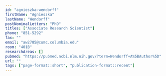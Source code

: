 ```yaml
---
id: "agnieszka-wendorff"
firstName: "Agnieszka"
lastName: "Wendorff"
postNominalLetters: "PhD"
titles: ["Associate Research Scientist"]
phone: "851-5292"
fax: ""
email: "aw2785@cumc.columbia.edu"
room: "401B"
researchAreas: []
pubmed: "https://pubmed.ncbi.nlm.nih.gov/?term=Wendorff+A%5BAuthor%5D"
url: ""
tags: ["page-format::short", "publication-format::recent"]
---
```

